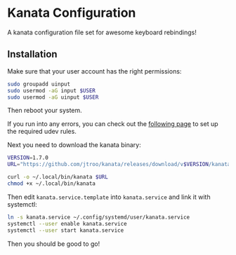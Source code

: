 # Kanata Configuration
A kanata configuration file set for awesome keyboard rebindings!

## Installation
Make sure that your user account has the right permissions:
```bash
sudo groupadd uinput
sudo usermod -aG input $USER
sudo usermod -aG uinput $USER
```
Then reboot your system.

If you run into any errors, you can check out the [following page](https://github.com/jtroo/kanata/wiki/Avoid-using-sudo-on-Linux) to set up the required udev rules.

Next you need to download the kanata binary:
```bash
VERSION=1.7.0
URL="https://github.com/jtroo/kanata/releases/download/v$VERSION/kanata_cmd_allowed"

curl -o ~/.local/bin/kanata $URL
chmod +x ~/.local/bin/kanata
```

Then edit `kanata.service.template` into `kanata.service` and link it with systemctl:
```bash
ln -s kanata.service ~/.config/systemd/user/kanata.service
systemctl --user enable kanata.service
systemctl --user start kanata.service
```

Then you should be good to go!
